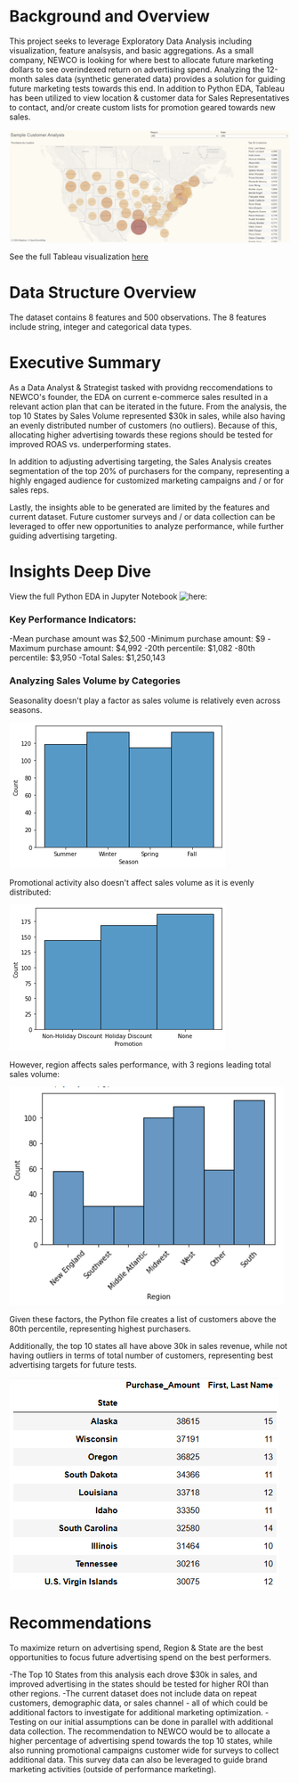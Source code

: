 # Background and Overview

This project seeks to leverage Exploratory Data Analysis including visualization, feature analsysis, and basic aggregations. As a small company, NEWCO is looking for where best to allocate future marketing dollars to see overindexed return on advertising spend. Analyzing the 12-month sales data (synthetic generated data) provides a solution for guiding future marketing tests towards this end. In addition to Python EDA, Tableau has been utilized to view location & customer data for Sales Representatives to contact, and/or create custom lists for promotion geared towards new sales.  

![Visualization of Key Insights in Tableau](/images/GeoMap_SalesAnalysis.png) 

See the full Tableau visualization [here](https://public.tableau.com/app/profile/kevin.bates3947/viz/SampleCustomerAnalysis_17175511318920/Dashboard)

# Data Structure Overview
The dataset contains 8 features and 500 observations. The 8 features include string, integer and categorical data types. 

# Executive Summary 
As a Data Analyst & Strategist tasked with providng reccomendations to NEWCO's founder, the EDA on current e-commerce sales resulted in a relevant action plan that can be iterated in the future. From the analysis, the top 10 States by Sales Volume represented $30k in sales, while also having an evenly distributed number of customers (no outliers). Because of this, allocating higher advertising towards these regions should be tested for improved ROAS vs. underperforming states. 

In addition to adjusting advertising targeting, the Sales Analysis creates segmentation of the top 20% of purchasers for the company, representing a highly engaged audience for customized marketing campaigns and / or for sales reps. 

Lastly, the insights able to be generated are limited by the features and current dataset. Future customer surveys and / or data collection can be leveraged to offer new opportunities to analyze performance, while further guiding advertising targeting. 

# Insights Deep Dive

View the full Python EDA in Jupyter Notebook ![here:](Sales_Analysis.ipynb)

### Key Performance Indicators: 
-Mean purchase amount was $2,500
-Minimum purchase amount: $9
-Maximum purchase amount: $4,992
-20th percentile: $1,082
-80th percentile: $3,950
-Total Sales: $1,250,143

### Analyzing Sales Volume by Categories
Seasonality doesn't play a factor as sales volume is relatively even across seasons.

![image](/images/seasons.png)

Promotional activity also doesn't affect sales volume as it is evenly distributed: 

![image](/images/promotions.png)

However, region affects sales performance, with 3 regions leading total sales volume: 

![image](/images/regions2.png)

Given these factors, the Python file creates a list of customers above the 80th percentile, representing highest purchasers. 

Additionally, the top 10 states all have above 30k in sales revenue, while not having outliers in terms of total number of customers, representing best advertising targets for future tests. 

![image](/images/top10.png)

# Recommendations

To maximize return on advertising spend, Region & State are the best opportunities to focus future advertising spend on the best performers. 

-The Top 10 States from this analysis each drove $30k in sales, and improved advertising in the states should be tested for higher ROI than other regions. 
-The current dataset does not include data on repeat customers, demographic data, or sales channel - all of which could be additional factors to investigate for additional marketing optimization. 
-Testing on our initial assumptions can be done in parallel with additional data collection. The recommendation to NEWCO would be to allocate a higher percentage of advertising spend towards the top 10 states, while also running promotional campaigns customer wide for surveys to collect additional data. This survey data can also be leveraged to guide brand marketing activities (outside of performance marketing). 
